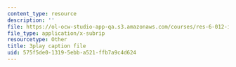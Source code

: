 ```yaml
---
content_type: resource
description: ''
file: https://ol-ocw-studio-app-qa.s3.amazonaws.com/courses/res-6-012-introduction-to-probability-spring-2018/575f5de013195ebba521ffb7a9c4d624_uL31gpFdarc.vtt
file_type: application/x-subrip
resourcetype: Other
title: 3play caption file
uid: 575f5de0-1319-5ebb-a521-ffb7a9c4d624
---
```

